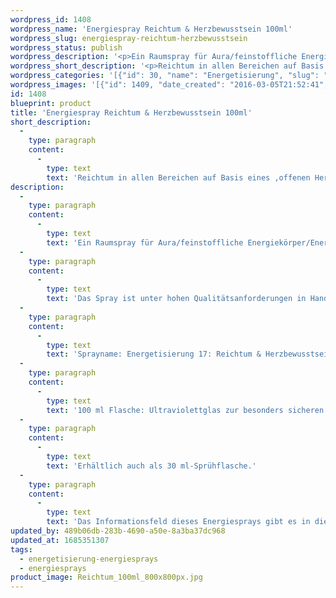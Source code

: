 ```yaml
---
wordpress_id: 1408
wordpress_name: 'Energiespray Reichtum & Herzbewusstsein 100ml'
wordpress_slug: energiespray-reichtum-herzbewusstsein
wordpress_status: publish
wordpress_description: '<p>Ein Raumspray für Aura/feinstoffliche Energiekörper/Energiefelder und Räume mit einem aktivierbaren Informationsfeld zu Reichtum und Herzbewusstsein sowie dem energetischen Zugang zu den dazugehörigen universellen Wissenspools.</p><p>Das Spray ist unter hohen Qualitätsanforderungen in Handarbeit in Deutschland hergestellt aus mehrfach gereinigtem und energetisiertem Wasser (76%, konserviert mit 96%igem Weingeist (24%). Abgestimmt auf die Energie ist die Komposition von naturreinen ätherischen Ölen* (Duftrichtung: ledrig, schillernd).</p><p>Sprayname: Energetisierung 17: Reichtum &amp; Herzbewusstsein. Reihe: Energetisierung</p><p>100 ml Flasche: Ultraviolettglas zur besonders sicheren Aufbewahrung mit hochwertigem, goldfarbenen Metallpumpzerstäuber mit Schutzkappe (Steigrohr: Kunststoff). Etikett: sasserfest, leicht energetisiert mit dem Informationsfeld des Airsprays.</p><p>Erhältlich auch als <a href="https://my.feenbaum.de/produkt/energiespray-reichtum-herzbewusstsein-2/">30 ml-Sprühflasche</a>.</p><p>Das Informationsfeld dieses Energiesprays gibt es in diesem Shop auch als <a href="https://my.feenbaum.de/produkt-kategorie/energiebilder/fotokarten/energetisierung-fotokarten/">Fotokarte</a>, <a href="https://my.feenbaum.de/produkt-kategorie/energiebilder/wandbilder/energetisierung/">Wandbild</a> und <a href="https://my.feenbaum.de/produkt-kategorie/energiekissen/energetisierung-energiekissen/">Energiekissen</a></p><p><a href="https://my.feenbaum.de/anwendung-energiesprays/">Anwendungshinweise</a></p>'
wordpress_short_description: '<p>Reichtum in allen Bereichen auf Basis eines ‚offenen Herzens‘ ( Herzbewusstseins)<br /><em>Hinweis: Das Wasserzeichen „Elveden Verlag Energiebild“ wird nicht mit gedruckt</em></p>'
wordpress_categories: '[{"id": 30, "name": "Energetisierung", "slug": "energetisierung-energiesprays"}, {"id": 29, "name": "Energiesprays", "slug": "energiesprays"}]'
wordpress_images: '[{"id": 1409, "date_created": "2016-03-05T21:52:41", "date_created_gmt": "2016-03-05T19:52:41", "date_modified": "2016-03-05T21:52:41", "date_modified_gmt": "2016-03-05T19:52:41", "src": "https://my.feenbaum.de/wp-content/uploads/2016/03/Reichtum_100ml_800x800px.jpg", "name": "Reichtum_100ml_800x800px", "alt": ""}, {"id": 651, "date_created": "2016-02-22T01:17:48", "date_created_gmt": "2016-02-21T23:17:48", "date_modified": "2016-02-22T01:17:48", "date_modified_gmt": "2016-02-21T23:17:48", "src": "https://my.feenbaum.de/wp-content/uploads/2016/02/17-Reichtum-Herzbewusstsein_800x800-W.jpg", "name": "17-Reichtum-Herzbewusstsein_800x800-W", "alt": ""}]'
id: 1408
blueprint: product
title: 'Energiespray Reichtum & Herzbewusstsein 100ml'
short_description:
  -
    type: paragraph
    content:
      -
        type: text
        text: 'Reichtum in allen Bereichen auf Basis eines ‚offenen Herzens‘ ( Herzbewusstseins)'
description:
  -
    type: paragraph
    content:
      -
        type: text
        text: 'Ein Raumspray für Aura/feinstoffliche Energiekörper/Energiefelder und Räume mit einem aktivierbaren Informationsfeld zu Reichtum und Herzbewusstsein sowie dem energetischen Zugang zu den dazugehörigen universellen Wissenspools.'
  -
    type: paragraph
    content:
      -
        type: text
        text: 'Das Spray ist unter hohen Qualitätsanforderungen in Handarbeit in Deutschland hergestellt aus mehrfach gereinigtem und energetisiertem Wasser (76%, konserviert mit 96%igem Weingeist (24%). Abgestimmt auf die Energie ist die Komposition von naturreinen ätherischen Ölen* (Duftrichtung: ledrig, schillernd).'
  -
    type: paragraph
    content:
      -
        type: text
        text: 'Sprayname: Energetisierung 17: Reichtum & Herzbewusstsein. Reihe: Energetisierung'
  -
    type: paragraph
    content:
      -
        type: text
        text: '100 ml Flasche: Ultraviolettglas zur besonders sicheren Aufbewahrung mit hochwertigem, goldfarbenen Metallpumpzerstäuber mit Schutzkappe (Steigrohr: Kunststoff). Etikett: sasserfest, leicht energetisiert mit dem Informationsfeld des Airsprays.'
  -
    type: paragraph
    content:
      -
        type: text
        text: 'Erhältlich auch als 30 ml-Sprühflasche.'
  -
    type: paragraph
    content:
      -
        type: text
        text: 'Das Informationsfeld dieses Energiesprays gibt es in diesem Shop auch als Fotokarte, Wandbild und Energiekissen'
updated_by: 489b06db-283b-4690-a50e-8a3ba37dc968
updated_at: 1685351307
tags:
  - energetisierung-energiesprays
  - energiesprays
product_image: Reichtum_100ml_800x800px.jpg
---
```

